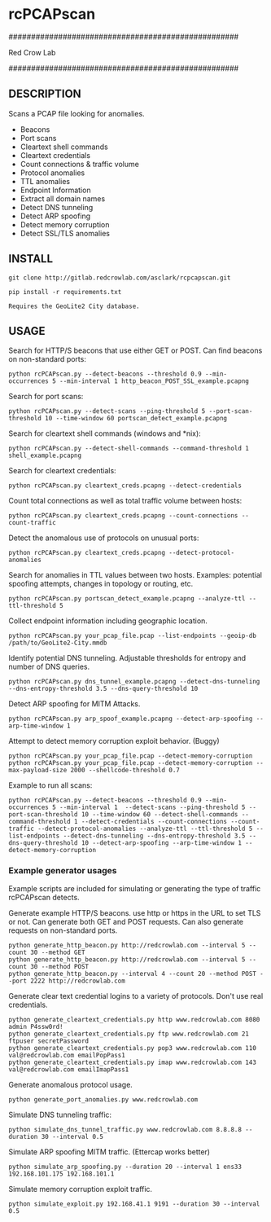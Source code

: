 # rcPCAPscan 
###################################################

Red Crow Lab

###################################################

## DESCRIPTION

Scans a PCAP file looking for anomalies.

- Beacons
- Port scans
- Cleartext shell commands
- Cleartext credentials
- Count connections & traffic volume
- Protocol anomalies
- TTL anomalies
- Endpoint Information
- Extract all domain names
- Detect DNS tunneling
- Detect ARP spoofing
- Detect memory corruption
- Detect SSL/TLS anomalies 

## INSTALL

```
git clone http://gitlab.redcrowlab.com/asclark/rcpcapscan.git

pip install -r requirements.txt

Requires the GeoLite2 City database.
```

## USAGE

Search for HTTP/S beacons that use either GET or POST. Can find beacons on non-standard ports:
```
python rcPCAPscan.py --detect-beacons --threshold 0.9 --min-occurrences 5 --min-interval 1 http_beacon_POST_SSL_example.pcapng
```
Search for port scans:
```
python rcPCAPscan.py --detect-scans --ping-threshold 5 --port-scan-threshold 10 --time-window 60 portscan_detect_example.pcapng
```
Search for cleartext shell commands (windows and *nix):
```
python rcPCAPscan.py --detect-shell-commands --command-threshold 1 shell_example.pcapng
```
Search for cleartext credentials:
```
python rcPCAPscan.py cleartext_creds.pcapng --detect-credentials
```
Count total connections as well as total traffic volume between hosts:
```
python rcPCAPscan.py cleartext_creds.pcapng --count-connections --count-traffic
```
Detect the anomalous use of protocols on unusual ports:
```
python rcPCAPscan.py cleartext_creds.pcapng --detect-protocol-anomalies
```
Search for anomalies in TTL values between two hosts. Examples: potential spoofing attempts, changes in topology or routing, etc.
```
python rcPCAPscan.py portscan_detect_example.pcapng --analyze-ttl --ttl-threshold 5
```
Collect endpoint information including geographic location.
```
python rcPCAPscan.py your_pcap_file.pcap --list-endpoints --geoip-db /path/to/GeoLite2-City.mmdb
```
Identify potential DNS tunneling. Adjustable thresholds for entropy and number of DNS queries.
```
python rcPCAPscan.py dns_tunnel_example.pcapng --detect-dns-tunneling --dns-entropy-threshold 3.5 --dns-query-threshold 10
```

Detect ARP spoofing for MITM Attacks.
```
python rcPCAPscan.py arp_spoof_example.pcapng --detect-arp-spoofing --arp-time-window 1
```

Attempt to detect memory corruption exploit behavior. (Buggy)
```
python rcPCAPscan.py your_pcap_file.pcap --detect-memory-corruption
python rcPCAPscan.py your_pcap_file.pcap --detect-memory-corruption --max-payload-size 2000 --shellcode-threshold 0.7
```

Example to run all scans:
```
python rcPCAPscan.py --detect-beacons --threshold 0.9 --min-occurrences 5 --min-interval 1  --detect-scans --ping-threshold 5 --port-scan-threshold 10 --time-window 60 --detect-shell-commands --command-threshold 1 --detect-credentials --count-connections --count-traffic --detect-protocol-anomalies --analyze-ttl --ttl-threshold 5 --list-endpoints --detect-dns-tunneling --dns-entropy-threshold 3.5 --dns-query-threshold 10 --detect-arp-spoofing --arp-time-window 1 --detect-memory-corruption
```

### Example generator usages

Example scripts are included for simulating or generating the type of traffic rcPCAPscan detects.


Generate example HTTP/S beacons. use http or https in the URL to set TLS or not. Can generate both GET and POST requests.
Can also generate requests on non-standard ports.
```
python generate_http_beacon.py http://redcrowlab.com --interval 5 --count 30 --method GET
python generate_http_beacon.py http://redcrowlab.com --interval 5 --count 30 --method POST
python generate_http_beacon.py --interval 4 --count 20 --method POST --port 2222 http://redcrowlab.com
```

Generate clear text credential logins to a variety of protocols. Don't use real credentials.
```
python generate_cleartext_credentials.py http www.redcrowlab.com 8080 admin P4ssw0rd!
python generate_cleartext_credentials.py ftp www.redcrowlab.com 21 ftpuser secretPassword
python generate_cleartext_credentials.py pop3 www.redcrowlab.com 110 val@redcrowlab.com emailPopPass1
python generate_cleartext_credentials.py imap www.redcrowlab.com 143 val@redcrowlab.com emailImapPass1
```

Generate anomalous protocol usage. 
```
python generate_port_anomalies.py www.redcrowlab.com
```

Simulate DNS tunneling traffic:
```
python simulate_dns_tunnel_traffic.py www.redcrowlab.com 8.8.8.8 --duration 30 --interval 0.5
```

Simulate ARP spoofing MITM traffic. (Ettercap works better)
```
python simulate_arp_spoofing.py --duration 20 --interval 1 ens33 192.168.101.175 192.168.101.1
```

Simulate memory corruption exploit traffic.
```
python simulate_exploit.py 192.168.41.1 9191 --duration 30 --interval 0.5
```